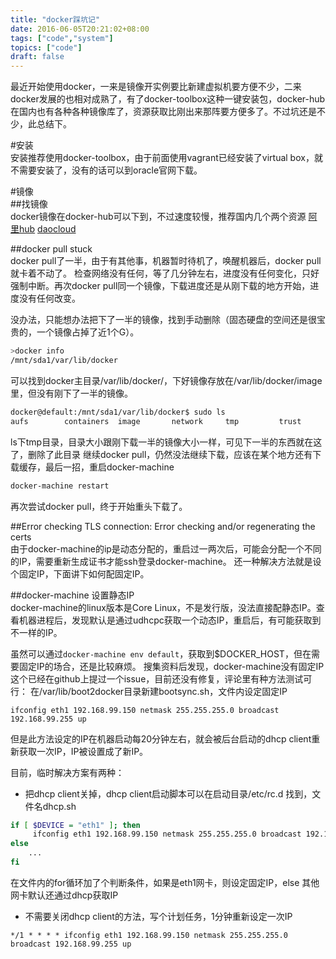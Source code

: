 ```yaml
---
title: "docker踩坑记"
date: 2016-06-05T20:21:02+08:00
tags: ["code","system"]
topics: ["code"]
draft: false
---
```



最近开始使用docker，一来是镜像开实例要比新建虚拟机要方便不少，二来docker发展的也相对成熟了，有了docker-toolbox这种一键安装包，docker-hub在国内也有各种各种镜像库了，资源获取比刚出来那阵要方便多了。不过坑还是不少，此总结下。

#安装         
安装推荐使用docker-toolbox，由于前面使用vagrant已经安装了virtual box，就不需要安装了，没有的话可以到oracle官网下载。

#镜像         
##找镜像       
docker镜像在docker-hub可以下到，不过速度较慢，推荐国内几个两个资源
[阿里hub](https://dev.aliyun.com/search.html)
[daocloud](http://get.daocloud.io/)

##docker pull stuck         
docker pull了一半，由于有其他事，机器暂时待机了，唤醒机器后，docker pull就卡着不动了。
检查网络没有任何，等了几分钟左右，进度没有任何变化，只好强制中断。再次docker pull同一个镜像，下载进度还是从刚下载的地方开始，进度没有任何改变。

没办法，只能想办法把下了一半的镜像，找到手动删除（固态硬盘的空间还是很宝贵的，一个镜像占掉了近1个G）。
```bash
>docker info
/mnt/sda1/var/lib/docker
```
可以找到docker主目录/var/lib/docker/，下好镜像存放在/var/lib/docker/image里，但没有刚下了一半的镜像。
```bash
docker@default:/mnt/sda1/var/lib/docker$ sudo ls
aufs        containers  image       network     tmp         trust       volumes
```
ls下tmp目录，目录大小跟刚下载一半的镜像大小一样，可见下一半的东西就在这了，删除了此目录
继续docker pull，仍然没法继续下载，应该在某个地方还有下载缓存，最后一招，重启docker-machine
```bash
docker-machine restart
```
再次尝试docker pull，终于开始重头下载了。

##Error checking TLS connection: Error checking and/or regenerating the certs       
由于docker-machine的ip是动态分配的，重启过一两次后，可能会分配一个不同的IP，需要重新生成证书才能ssh登录docker-machine。
还一种解决方法就是设个固定IP，下面讲下如何配固定IP。

##docker-machine 设置静态IP         
docker-machine的linux版本是Core Linux，不是发行版，没法直接配静态IP。查看机器进程后，发现默认是通过udhcpc获取一个动态IP，重启后，有可能获取到不一样的IP。

虽然可以通过`docker-machine env default`，获取到$DOCKER_HOST，但在需要固定IP的场合，还是比较麻烦。
搜集资料后发现，docker-machine没有固定IP这个已经在github上提过一个issue，目前还没有修复，评论里有种方法测试可行：
在/var/lib/boot2docker目录新建bootsync.sh，文件内设定固定IP
```
ifconfig eth1 192.168.99.150 netmask 255.255.255.0 broadcast 192.168.99.255 up
```
但是此方法设定的IP在机器启动每20分钟左右，就会被后台启动的dhcp client重新获取一次IP，IP被设置成了新IP。


目前，临时解决方案有两种：  

* 把dhcp client关掉，dhcp client启动脚本可以在启动目录/etc/rc.d 找到，文件名dhcp.sh
```bash
if [ $DEVICE = "eth1" ]; then
     ifconfig eth1 192.168.99.150 netmask 255.255.255.0 broadcast 192.168.99.255 up
else
    ...
fi
```
在文件内的for循环加了个判断条件，如果是eth1网卡，则设定固定IP，else 其他网卡默认还通过dhcp获取IP

* 不需要关闭dhcp client的方法，写个计划任务，1分钟重新设定一次IP
```
*/1 * * * * ifconfig eth1 192.168.99.150 netmask 255.255.255.0 broadcast 192.168.99.255 up
```





